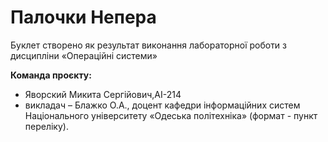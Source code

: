 
# Палочки Непера
Буклет створено як результат виконання лабораторної роботи з дисципліни
«Операційні системи»

**Команда проєкту:**
+ Яворский Микита Сергiйович,АI-214
+ викладач – Блажко О.А., доцент кафедри інформаційних систем Національного
 університету «Одеська політехніка» (формат - пункт переліку).
